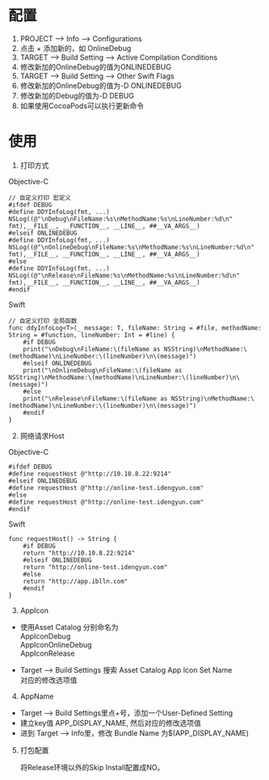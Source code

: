 # 配置

1. PROJECT ——> Info ——> Configurations
2. 点击 + 添加新的，如 OnlineDebug
3. TARGET ——> Build Setting ——> Active Compilation Conditions
4. 修改新加的OnlineDebug的值为ONLINEDEBUG
5. TARGET ——> Build Setting ——> Other Swift Flags
6. 修改新加的OnlineDebug的值为-D ONLINEDEBUG
7. 修改新加的Debug的值为-D DEBUG
8. 如果使用CocoaPods可以执行更新命令

# 使用

1. 打印方式

Objective-C

```
// 自定义打印 宏定义
#ifdef DEBUG
#define DDYInfoLog(fmt, ...) NSLog((@"\nDebug\nFileName:%s\nMethodName:%s\nLineNumber:%d\n" fmt),__FILE__, __FUNCTION__, __LINE__, ##__VA_ARGS__)
#elseif ONLINEDEBUG
#define DDYInfoLog(fmt, ...) NSLog((@"\nOnlineDebug\nFileName:%s\nMethodName:%s\nLineNumber:%d\n" fmt),__FILE__, __FUNCTION__, __LINE__, ##__VA_ARGS__)
#else
#define DDYInfoLog(fmt, ...) NSLog((@"\nRelease\nFileName:%s\nMethodName:%s\nLineNumber:%d\n" fmt),__FILE__, __FUNCTION__, __LINE__, ##__VA_ARGS__)
#endif
```

Swift

```
// 自定义打印 全局函数
func ddyInfoLog<T>(_ message: T, fileName: String = #file, methodName: String = #function, lineNumber: Int = #line) {
    #if DEBUG
    print("\nDebug\nFileName:\(fileName as NSString)\nMethodName:\(methodName)\nLineNumber:\(lineNumber)\n\(message)")
    #elseif ONLINEDEBUG
    print("\nOnlineDebug\nFileName:\(fileName as NSString)\nMethodName:\(methodName)\nLineNumber:\(lineNumber)\n\(message)")
    #else
    print("\nRelease\nFileName:\(fileName as NSString)\nMethodName:\(methodName)\nLineNumber:\(lineNumber)\n\(message)")
    #endif
}
```

2. 网络请求Host

Objective-C

```
#ifdef DEBUG
#define requestHost @"http://10.10.8.22:9214"
#elseif ONLINEDEBUG
#define requestHost @"http://online-test.idengyun.com"
#else 
#define requestHost @"http://online-test.idengyun.com"
#endif
```

Swift

```
func requestHost() -> String {
    #if DEBUG
    return "http://10.10.8.22:9214"
    #elseif ONLINEDEBUG
    return "http://online-test.idengyun.com"
    #else
    return "http://app.iblln.com"
    #endif
}
```

3. AppIcon

* 使用Asset Catalog 分别命名为 <br>
	AppIconDebug <br>
	AppIconOnlineDebug <br>
	AppIconRelease <br>

* Target ——> Build Settings 搜索 Asset Catalog App Icon Set Name <br>
	对应的修改选项值 <br>
	
4. AppName

* Target ——> Build Settings里点+号，添加一个User-Defined Setting
* 建立key值 APP_DISPLAY_NAME, 然后对应的修改选项值
* 进到 Target ——> Info里，修改 Bundle Name 为$(APP_DISPLAY_NAME)

5. 打包配置

	将Release环境以外的Skip Install配置成NO。




